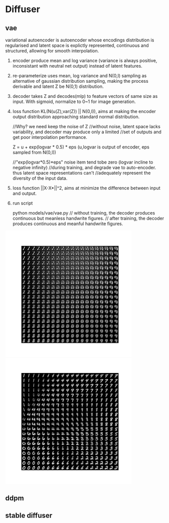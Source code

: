 
# Diffuser
## vae
variational autoencoder is autoencoder whose encodings distribution is regularised and latent 
space is explictly represented, continuous and structured, allowing for smooth interpolation. 
1) encoder produce mean and log variance (variance is always positive, inconsistant with 
   neutral net output) instead of latent features.
2) re-parameterize uses mean, log variance and N(0,I) sampling as alternative of gaussian 
   distribution sampling, making the process derivable and latent Z be N(0,1) distribution. 
3) decoder takes Z and decodes(mlp) to feature vectors of same size as input. With sigmoid,
   normalize to 0~1 for image generation.
4) loss function KL(N(u(Z),var(Z)) || N(0,I)), aims at making the encoder output distribution 
   approaching standard normal distribution. 

   //Why? we need keep the noise of Z 
   //without noise, latent space lacks variability, and decoder may produce only a limited 
   //set of outputs and get poor interpolation performance.

   Z = u + exp(logvar * 0.5) * eps 
   (u,logvar is output of encoder, eps sampled from N(0,I))

   //"exp(logvar*0.5)*eps" noise item tend tobe zero (logvar incline to negative infinity) 
   //during training, and degrade vae to auto-encoder. thus latent space representations can't 
   //adequately represent the diversity of the input data.

5) loss function ||X-X*||^2, aims at minimize the difference between input and output.

6) run script

   python models/vae/vae.py
   // without training, the decoder produces continuous but meanless handwrite figures.
   // after training, the decoder produces continuous and meanful handwrite figures.

<img src="../assets/vae_chaos.png" width="400" />
<img src="../assets/vae_trained.png" width="400" /> 


## ddpm

## stable diffuser
